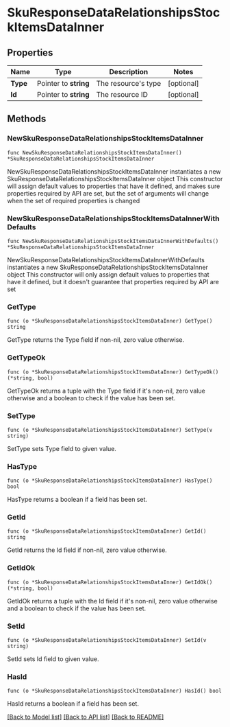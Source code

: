 # SkuResponseDataRelationshipsStockItemsDataInner

## Properties

Name | Type | Description | Notes
------------ | ------------- | ------------- | -------------
**Type** | Pointer to **string** | The resource&#39;s type | [optional] 
**Id** | Pointer to **string** | The resource ID | [optional] 

## Methods

### NewSkuResponseDataRelationshipsStockItemsDataInner

`func NewSkuResponseDataRelationshipsStockItemsDataInner() *SkuResponseDataRelationshipsStockItemsDataInner`

NewSkuResponseDataRelationshipsStockItemsDataInner instantiates a new SkuResponseDataRelationshipsStockItemsDataInner object
This constructor will assign default values to properties that have it defined,
and makes sure properties required by API are set, but the set of arguments
will change when the set of required properties is changed

### NewSkuResponseDataRelationshipsStockItemsDataInnerWithDefaults

`func NewSkuResponseDataRelationshipsStockItemsDataInnerWithDefaults() *SkuResponseDataRelationshipsStockItemsDataInner`

NewSkuResponseDataRelationshipsStockItemsDataInnerWithDefaults instantiates a new SkuResponseDataRelationshipsStockItemsDataInner object
This constructor will only assign default values to properties that have it defined,
but it doesn't guarantee that properties required by API are set

### GetType

`func (o *SkuResponseDataRelationshipsStockItemsDataInner) GetType() string`

GetType returns the Type field if non-nil, zero value otherwise.

### GetTypeOk

`func (o *SkuResponseDataRelationshipsStockItemsDataInner) GetTypeOk() (*string, bool)`

GetTypeOk returns a tuple with the Type field if it's non-nil, zero value otherwise
and a boolean to check if the value has been set.

### SetType

`func (o *SkuResponseDataRelationshipsStockItemsDataInner) SetType(v string)`

SetType sets Type field to given value.

### HasType

`func (o *SkuResponseDataRelationshipsStockItemsDataInner) HasType() bool`

HasType returns a boolean if a field has been set.

### GetId

`func (o *SkuResponseDataRelationshipsStockItemsDataInner) GetId() string`

GetId returns the Id field if non-nil, zero value otherwise.

### GetIdOk

`func (o *SkuResponseDataRelationshipsStockItemsDataInner) GetIdOk() (*string, bool)`

GetIdOk returns a tuple with the Id field if it's non-nil, zero value otherwise
and a boolean to check if the value has been set.

### SetId

`func (o *SkuResponseDataRelationshipsStockItemsDataInner) SetId(v string)`

SetId sets Id field to given value.

### HasId

`func (o *SkuResponseDataRelationshipsStockItemsDataInner) HasId() bool`

HasId returns a boolean if a field has been set.


[[Back to Model list]](../README.md#documentation-for-models) [[Back to API list]](../README.md#documentation-for-api-endpoints) [[Back to README]](../README.md)


